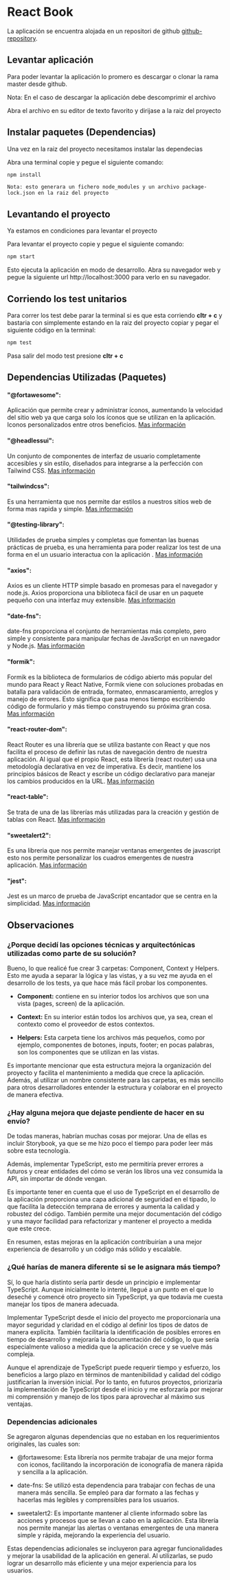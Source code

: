 # React Book

La aplicación se encuentra alojada en un repositori de github [github-repository](https://github.com/kvzon1984/React-Book).

## Levantar aplicación

Para poder levantar la aplicación lo promero es descargar o clonar la rama master desde github.

Nota: En el caso de descargar la aplicación debe descomprimir el archivo

Abra el archivo en su editor de texto favorito y dirijase a la raiz del proyecto

## Instalar paquetes (Dependencias)

Una vez en la raiz del proyecto necesitamos instalar las dependecias

Abra una terminal copie y pegue el siguiente comando:
```bash
npm install
```

    Nota: esto generara un fichero node_modules y un archivo package-lock.json en la raiz del proyecto

## Levantando el proyecto

Ya estamos en condiciones para levantar el proyecto

Para levantar el proyecto copie y pegue el siguiente comando:

```bash
npm start
```

Esto ejecuta la aplicación en modo de desarrollo.
Abra su navegador web y pegue la siguiente url http://localhost:3000 para verlo en su navegador.


## Corriendo los test unitarios

Para correr los test debe parar la terminal si es que esta corriendo **cltr + c** y bastaria con simplemente estando en la raiz del proyecto copiar y pegar el siguiente código en la terminal:

```bash
npm test
```

Pasa salir del modo test presione **cltr + c**

## Dependencias Utilizadas (Paquetes)

#### "@fortawesome":
Aplicación que permite crear y administrar íconos, aumentando la velocidad del sitio web ya que carga solo los íconos que se utilizan en la aplicación. Iconos personalizados entre otros beneficios. [Mas información](https://fontawesome.com/)


#### "@headlessui":
Un conjunto de componentes de interfaz de usuario completamente accesibles y sin estilo, diseñados para integrarse a la perfección con Tailwind CSS. [Mas información](https://headlessui.com/)

#### "tailwindcss":
Es una herramienta que nos permite dar estilos a nuestros sitios web de forma mas rapida y simple. [Mas información](https://tailwindcss.com/)

#### "@testing-library":
Utilidades de prueba simples y completas que fomentan las buenas prácticas de prueba, es una herramienta para poder realizar los test de una forma en el un usuario interactua con la aplicación . [Mas información](https://testing-library.com/)


#### "axios":
Axios es un cliente HTTP simple basado en promesas para el navegador y node.js. Axios proporciona una biblioteca fácil de usar en un paquete pequeño con una interfaz muy extensible. [Mas información](https://axios-http.com/)

#### "date-fns":
date-fns proporciona el conjunto de herramientas más completo, pero simple y consistente para manipular fechas de JavaScript en un navegador y Node.js. [Mas información](https://date-fns.org/)


#### "formik":
Formik es la biblioteca de formularios de código abierto más popular del mundo para React y React Native, Formik viene con soluciones probadas en batalla para validación de entrada, formateo, enmascaramiento, arreglos y manejo de errores. Esto significa que pasa menos tiempo escribiendo código de formulario y más tiempo construyendo su próxima gran cosa. [Mas información](https://formik.org/)

#### "react-router-dom":
React Router es una librería que se utiliza bastante con React y que nos facilita el proceso de definir las rutas de navegación dentro de nuestra aplicación. Al igual que el propio React, esta librería (react router) usa una metodología declarativa en vez de imperativa. Es decir, mantiene los principios básicos de React y escribe un código declarativo para manejar los cambios producidos en la URL. [Mas información](https://reactrouter.com/en/main)

#### "react-table":
Se trata de una de las librerías más utilizadas para la creación y gestión de tablas con React. [Mas información](https://tanstack.com/table/v8/?from=reactTableV7&original=https://github.com/TanStack/table/tree/v7/docs/src/pages/)

#### "sweetalert2":
Es una libreria que nos permite manejar ventanas emergentes de javascript esto nos permite personalizar los cuadros emergentes de nuestra aplicación. [Mas información](https://sweetalert2.github.io/)

#### "jest":
Jest es un marco de prueba de JavaScript encantador que se centra en la simplicidad. [Mas información](https://jestjs.io/)


## Observaciones

### ¿Porque decidí las opciones técnicas y arquitectónicas utilizadas como parte de su solución?

Bueno, lo que realicé fue crear 3 carpetas: Component, Context y Helpers. Esto me ayuda a separar la lógica y las vistas, y a su vez me ayuda en el desarrollo de los tests, ya que hace más fácil probar los componentes.

- **Component:** contiene en su interior todos los archivos que son una vista (pages, screen) de la aplicación.

- **Context:** En su interior están todos los archivos que, ya sea, crean el contexto como el proveedor de estos contextos.

- **Helpers:** Esta carpeta tiene los archivos más pequeños, como por ejemplo, componentes de botones, inputs, footer; en pocas palabras, son los componentes que se utilizan en las vistas.

Es importante mencionar que esta estructura mejora la organización del proyecto y facilita el mantenimiento a medida que crece la aplicación. Además, al utilizar un nombre consistente para las carpetas, es más sencillo para otros desarrolladores entender la estructura y colaborar en el proyecto de manera efectiva.

### ¿Hay alguna mejora que dejaste pendiente de hacer en su envío?

De todas maneras, habrían muchas cosas por mejorar. Una de ellas es incluir Storybook, ya que se me hizo poco el tiempo para poder leer más sobre esta tecnología.

Además, implementar TypeScript, esto me permitiría prever errores a futuros y crear entidades del cómo se verán los libros una vez consumida la API, sin importar de dónde vengan.

Es importante tener en cuenta que el uso de TypeScript en el desarrollo de la aplicación proporciona una capa adicional de seguridad en el tipado, lo que facilita la detección temprana de errores y aumenta la calidad y robustez del código. También permite una mejor documentación del código y una mayor facilidad para refactorizar y mantener el proyecto a medida que este crece.

En resumen, estas mejoras en la aplicación contribuirían a una mejor experiencia de desarrollo y un código más sólido y escalable.


### ¿Qué harías de manera diferente si se le asignara más tiempo?


Sí, lo que haría distinto sería partir desde un principio e implementar TypeScript. Aunque inicialmente lo intenté, llegué a un punto en el que lo deseché y comencé otro proyecto sin TypeScript, ya que todavía me cuesta manejar los tipos de manera adecuada.

Implementar TypeScript desde el inicio del proyecto me proporcionaría una mayor seguridad y claridad en el código al definir los tipos de datos de manera explícita. También facilitaría la identificación de posibles errores en tiempo de desarrollo y mejoraría la documentación del código, lo que sería especialmente valioso a medida que la aplicación crece y se vuelve más compleja.

Aunque el aprendizaje de TypeScript puede requerir tiempo y esfuerzo, los beneficios a largo plazo en términos de mantenibilidad y calidad del código justificarían la inversión inicial. Por lo tanto, en futuros proyectos, priorizaría la implementación de TypeScript desde el inicio y me esforzaría por mejorar mi comprensión y manejo de los tipos para aprovechar al máximo sus ventajas.

### Dependencias adicionales

Se agregaron algunas dependencias que no estaban en los requerimientos originales, las cuales son:

- @fortawesome: Esta librería nos permite trabajar de una mejor forma con iconos, facilitando la incorporación de iconografía de manera rápida y sencilla a la aplicación.

- date-fns: Se utilizó esta dependencia para trabajar con fechas de una manera más sencilla. Se empleó para dar formato a las fechas y hacerlas más legibles y comprensibles para los usuarios.

- sweetalert2: Es importante mantener al cliente informado sobre las acciones y procesos que se llevan a cabo en la aplicación. Esta librería nos permite manejar las alertas o ventanas emergentes de una manera simple y rápida, mejorando la experiencia del usuario.

Estas dependencias adicionales se incluyeron para agregar funcionalidades y mejorar la usabilidad de la aplicación en general. Al utilizarlas, se pudo lograr un desarrollo más eficiente y una mejor experiencia para los usuarios.



